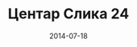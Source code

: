 ---
layout: default
modal-id: 1
date: 2014-07-18
img: centar/DSC_0309.jpg
alt: image-alt
store: Centar
title: Центар Слика 24
description: Intro LINQ is query language for C and VB introduced in .NET 3.5 and VS 2008. LINQ simplifies querying by offering one unified language to query different types of data sources. In order to use LINQ to query data source we need LINQ provider. Many providers are posted here and there is option to create our own providers, so basically you can query everything with the right provider. This means that a single query can be used to query data from DB, XML, lists etc.. Query SyntaxLINQ queries can be written in two basic ways.

---